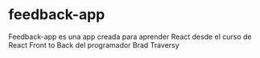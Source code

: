 # feedback-app
Feedback-app es una app creada para aprender React desde el curso de React Front to Back del programador Brad Traversy
